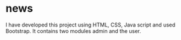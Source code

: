 # news
I have developed this project using HTML, CSS, Java script and used Bootstrap. It contains two modules admin and the user.
